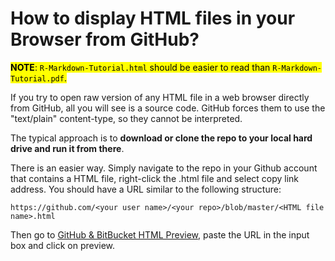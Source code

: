 # How to display HTML files in your Browser from GitHub?

<mark>**NOTE**: `R-Markdown-Tutorial.html` should be easier to read than `R-Markdown-Tutorial.pdf`.</mark>

If you try to open raw version of any HTML file in a web browser directly from GitHub, all you will see is a source code. GitHub forces them to use the "text/plain" content-type, so they cannot be interpreted.

The typical approach is to **download or clone the repo to your local hard drive and run it from there**.

There is an easier way. Simply navigate to the repo in your Github account that contains a HTML file, right-click the .html file and select copy link address. You should have a URL similar to the following structure:

`https://github.com/<your user name>/<your repo>/blob/master/<HTML file name>.html`

Then go to [GitHub & BitBucket HTML Preview](https://htmlpreview.github.io/), paste the URL in the input box and click on preview.
